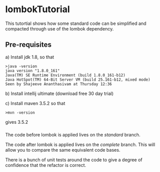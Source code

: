 # lombokTutorial

This tutortial shows how some standard code can be simplified and compacted through use of the lombok dependency.

## Pre-requisites
a) Install jdk 1.8, so that
```
>java -version 
java version "1.8.0_161"
Java(TM) SE Runtime Environment (build 1.8.0_161-b12)
Java HotSpot(TM) 64-Bit Server VM (build 25.161-b12, mixed mode)
Seen by Shajeeve Ananthasivam at Thursday 12:36
```
b) Install intellij ultimate (download free 30 day trial)

c) Install maven 3.5.2
so that

```
>mvn -version
```

gives 3.5.2

### 



The code before lombok is applied lives on the *standard* branch.

The code after lombok is applied lives on the *complete* branch. This will allow you to compare the same equivalent code bases.

There is a bunch of unit tests around the code to give a degree of confidence that the refactor is correct.
